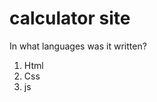 <h1>calculator site</h1>
<p>In what languages ​​was it written?</p>
<ol>
  <li>Html</li>
  <li>Css</li>
  <li>js</li>
</ol>
